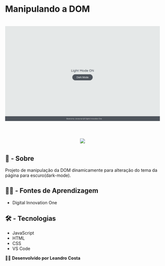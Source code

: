 # Manipulando a DOM

<h1 align="center">
    <img src="assets/image/dark-mode-exercicio.gif">
</h1>
<h1 align="center">
    <img src="https://ik.imagekit.io/01he4rijzsl/rickmorty_aj4ufa-E2.gif?ik-sdk-version=javascript-1.4.3&updatedAt=1642361432556">
</h1>

## 👀 - **Sobre**

Projeto de manipulação da DOM dinamicamente para alteração do tema da página para escuro(dark-mode).

## 👨‍🎓 - **Fontes de Aprendizagem**

- Digital Innovation One

## 🛠 - **Tecnologias**

- JavaScript
- HTML
- CSS
- VS Code

🐱‍🏍 **Desenvolvido por Leandro Costa**
